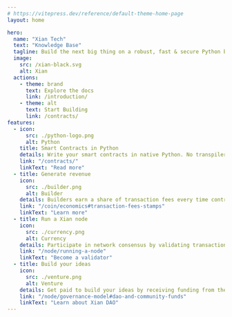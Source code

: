 ```yaml
---
# https://vitepress.dev/reference/default-theme-home-page
layout: home

hero:
  name: "Xian Tech"
  text: "Knowledge Base"
  tagline: Build the next big thing on a robust, fast & secure Python blockchain.
  image:
    src: /xian-black.svg
    alt: Xian
  actions:
    - theme: brand
      text: Explore the docs
      link: /introduction/
    - theme: alt
      text: Start Building
      link: /contracts/
features:
  - icon: 
      src: ./python-logo.png
      alt: Python
    title: Smart Contracts in Python
    details: Write your smart contracts in native Python. No transpiler necessary.
    link: "/contracts/"
    linkText: "Read more"
  - title: Generate revenue
    icon:
      src: ./builder.png
      alt: Builder
    details: Builders earn a share of transaction fees every time contracts they wrote are used.
    link: "/coin/economics#transaction-fees-stamps"
    linkText: "Learn more"
  - title: Run a Xian node
    icon:
      src: ./currency.png
      alt: Currency
    details: Participate in network consensus by validating transactions & earn rewards.
    link: "/node/running-a-node"
    linkText: "Become a validator"
  - title: Build your ideas
    icon:
      src: ./venture.png
      alt: Venture
    details: Get paid to build your ideas by receiving funding from the Xian DAO.
    link: "/node/governance-model#dao-and-community-funds"
    linkText: "Learn about Xian DAO"
---
```


